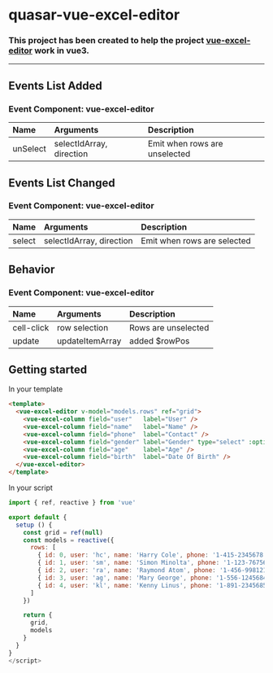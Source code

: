 # quasar-vue-excel-editor

### This project has been created to help the project [vue-excel-editor](https://github.com/cscan/vue-excel-editor) work in vue3.

******

## Events List Added

### Event Component: vue-excel-editor

| Name                  | Arguments                   | Description |
| :---                  | :---                        | :---        |
| unSelect              | selectIdArray, direction    | Emit when rows are unselected |

## Events List Changed

### Event Component: vue-excel-editor

| Name                  | Arguments                   | Description |
| :---                  | :---                        | :---        |
| select                | selectIdArray, direction    | Emit when rows are selected |

## Behavior

### Event Component: vue-excel-editor

| Name                  | Arguments                   | Description |
| :---                  | :---                        | :---        |
| cell-click            | row selection               | Rows are unselected |
| update                | updateItemArray             | added $rowPos |

## Getting started

In your template

```html
<template>
  <vue-excel-editor v-model="models.rows" ref="grid">
    <vue-excel-column field="user"   label="User" />
    <vue-excel-column field="name"   label="Name" />
    <vue-excel-column field="phone"  label="Contact" />
    <vue-excel-column field="gender" label="Gender" type="select" :options="['M', 'F']"/>
    <vue-excel-column field="age"    label="Age" />
    <vue-excel-column field="birth"  label="Date Of Birth" />
  </vue-excel-editor>
</template>
```

In your script
```js
import { ref, reactive } from 'vue'

export default {
  setup () {
    const grid = ref(null)
    const models = reactive({
      rows: [
        { id: 0, user: 'hc', name: 'Harry Cole', phone: '1-415-2345678', gender: 'M', age: 25, birth: '1997-07-01' },
        { id: 1, user: 'sm', name: 'Simon Minolta', phone: '1-123-7675682', gender: 'M', age: 20, birth: '1999-11-12' },
        { id: 2, user: 'ra', name: 'Raymond Atom', phone: '1-456-9981212', gender: 'M', age: 19, birth: '2000-06-11' },
        { id: 3, user: 'ag', name: 'Mary George', phone: '1-556-1245684', gender: 'F', age: 22, birth: '2002-08-01' },
        { id: 4, user: 'kl', name: 'Kenny Linus', phone: '1-891-2345685', gender: 'M', age: 29, birth: '1990-09-01' }
      ]
    })

    return {
      grid,
      models
    }
  }
}
</script>
```
